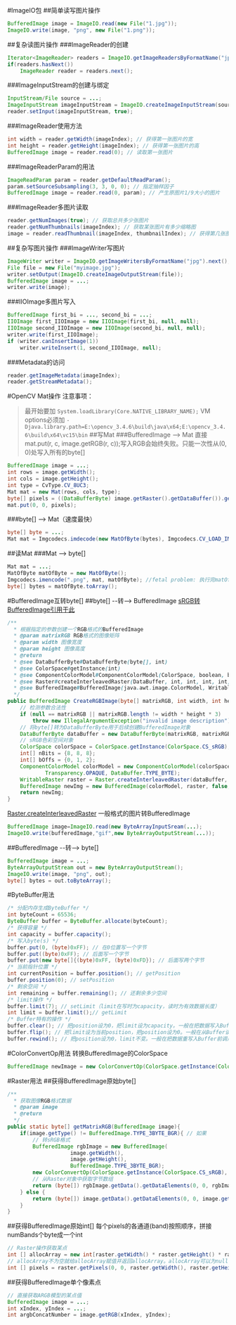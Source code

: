#ImageIO包
##简单读写图片操作
```java
BufferedImage image = ImageIO.read(new File("1.jpg"));
ImageIO.write(image, "png", new File("1.png"));
```
##复杂读图片操作
###ImageReader的创建
```java
Iterator<ImageReader> readers = ImageIO.getImageReadersByFormatName("jpg");
if(readers.hasNext())
    ImageReader reader = readers.next();
```
###ImageInputStream的创建与绑定
```java
InputStream/File source = ...;
ImageInputStream imageInputStream = ImageIO.createImageInputStream(source);
reader.setInput(imageInputStream, true);
```
###ImageReader使用方法
```java
int width = reader.getWidth(imageIndex); // 获得第一张图片的宽
int height = reader.getHeight(imageIndex); // 获得第一张图片的高
BufferedImage image = reader.read(0); // 读取第一张图片
```
###ImageReaderParam的用法
```java
ImageReadParam param = reader.getDefaultReadParam();
param.setSourceSubsampling(3, 3, 0, 0); // 指定抽样因子
BufferedImage image = reader.read(0, param); // 产生原图片1/9大小的图片
```
###ImageReader多图片读取
```java
reader.getNumImages(true); // 获取总共多少张图片
reader.getNumThumbnails(imageIndex); // 获取某张图片有多少缩略图
image = reader.readThumbnail(imageIndex, thumbnailIndex); // 获得第几张图片的第几个缩略图
```
##复杂写图片操作
###ImageWriter写图片
```java
ImageWriter writer = ImageIO.getImageWritersByFormatName("jpg").next();
File file = new File("myimage.jpg");
writer.setOutput(ImageIO.createImageOutputStream(file));
BufferedImage image = ...;
writer.write(image);
```
###IIOImage多图片写入
```java
BufferedImage first_bi = ..., second_bi = ...;
IIOImage first_IIOImage = new IIOImage(first_bi, null, null);
IIOImage second_IIOImage = new IIOImage(second_bi, null, null);
writer.write(first_IIOImage);
if (writer.canInsertImage(1))
    writer.writeInsert(1, second_IIOImage, null);
```
###Metadata的访问
```java
reader.getImageMetadata(imageIndex);
reader.getStreamMetadata();
```
#OpenCV Mat操作
注意事项：
> 最开始要加
`System.loadLibrary(Core.NATIVE_LIBRARY_NAME);`
> VM options必须加
`-Djava.library.path=E:\opencv_3.4.6\build\java\x64;E:\opencv_3.4.6\build\x64\vc15\bin`
##写Mat
###BufferedImage --> Mat
直接mat.put(r, c, image.getRGB(r, c));写入RGB会始终失败。只能一次性从(0, 0)处写入所有的byte[]
```java
BufferedImage image = ...;
int rows = image.getWidth();
int cols = image.getHeight();
int type = CvType.CV_8UC3;
Mat mat = new Mat(rows, cols, type);
byte[] pixels = ((DataBufferByte) image.getRaster().getDataBuffer()).getData();
mat.put(0, 0, pixels);
```
###byte[] --> Mat（速度最快）
```java
byte[] byte = ...;
Mat mat = Imgcodecs.imdecode(new MatOfByte(bytes), Imgcodecs.CV_LOAD_IMAGE_UNCHANGED);
```
##读Mat
###Mat --> byte[]
```java
Mat mat = ...;
MatOfByte matOfByte = new MatOfByte();
Imgcodecs.imencode(".png", mat, matOfByte); //fetal problem: 执行完matOfByte居然变为单通道！
byte[] bytes = matOfByte.toArray();
```
#BufferedImage互转byte[]
##byte[] --转--> BufferedImage
[sRGB转BufferedImage引用于此](https://blog.csdn.net/10km/article/details/51872134)
```java
/**
  * 根据指定的参数创建一个RGB格式的BufferedImage
  * @param matrixRGB RGB格式的图像矩阵
  * @param width 图像宽度
  * @param height 图像高度
  * @return
  * @see DataBufferByte#DataBufferByte(byte[], int)
  * @see ColorSpace#getInstance(int)
  * @see ComponentColorModel#ComponentColorModel(ColorSpace, boolean, boolean, int, int)
  * @see Raster#createInterleavedRaster(DataBuffer, int, int, int, int, int[], java.awt.Point)
  * @see BufferedImage#BufferedImage(java.awt.image.ColorModel, WritableRaster, boolean, java.util.Hashtable)
  */
public BufferedImage CreateRGBImage(byte[] matrixRGB, int width, int height) {
    // 检测参数合法性
    if (null == matrixRGB || matrixRGB.length != width * height * 3)
        throw new IllegalArgumentException("invalid image description");
    // 将byte[]转为DataBufferByte用于后续创建BufferedImage对象
    DataBufferByte dataBuffer = new DataBufferByte(matrixRGB, matrixRGB.length);
    // sRGB色彩空间对象
    ColorSpace colorSpace = ColorSpace.getInstance(ColorSpace.CS_sRGB);
    int[] nBits = {8, 8, 8};
    int[] bOffs = {0, 1, 2};
    ComponentColorModel colorModel = new ComponentColorModel(colorSpace, nBits, false, false,
            Transparency.OPAQUE, DataBuffer.TYPE_BYTE);
    WritableRaster raster = Raster.createInterleavedRaster(dataBuffer, width, height, width * 3, 3, bOffs, null);
    BufferedImage newImg = new BufferedImage(colorModel, raster, false, null);
    return newImg;
}
```
[Raster.createInterleavedRaster](http://jszx-jxpt.cuit.edu.cn/JavaAPI/java/awt/image/Raster.html#createInterleavedRaster(java.awt.image.DataBuffer,%20int,%20int,%20int,%20int,%20int[],%20java.awt.Point))
一般格式的图片转BufferedImage
```java
BufferedImage image=ImageIO.read(new ByteArrayInputSream(...);
ImageIO.write(bufferedImage,"gif",new ByteArrayOutputStream(...));
```
##BufferedImage --转--> byte[]
```java
BufferedImage image = ...;
ByteArrayOutputStream out = new ByteArrayOutputStream();
ImageIO.write(image, "png", out);
byte[] bytes = out.toByteArray();
```
#ByteBuffer用法
```java
/* 分配内存生成ByteBuffer */
int byteCount = 65536;
ByteBuffer buffer = ByteBuffer.allocate(byteCount);
/* 获得容量 */
int capacity = buffer.capacity();
/* 写入byte(s) */
buffer.put(0, (byte)0xFF); // 在0位置写一个字节
buffer.put((byte)0xFF); // 后面写一个字节
buffer.put(new byte[]{(byte)0xFF, (byte)0xFD}); // 后面写两个字节
/* 当前指针位置 */
int currentPosition = buffer.position(); // getPosition
buffer.position(0); // setPosition
/* 剩余空间 */
int remaining = buffer.remaining(); // 还剩余多少空间
/* limit操作 */
buffer.limit(7); // setLimit（limit在写时为capacity，读时为有效数据长度）
int limit = buffer.limit();// getLimit
/* Buffer特有的操作 */
buffer.clear(); // 把position设为0，把limit设为capacity。一般在把数据写入Buffer前调用。
buffer.flip(); // 把limit设为当前position，把position设为0。一般在从Buffer读出数据前调用。
buffer.rewind(); // 把position设为0，limit不变。一般在把数据重写入Buffer前调用。
```
#ColorConvertOp用法
转换BufferedImage的ColorSpace
```java
BufferedImage newImage = new ColorConvertOp(ColorSpace.getInstance(ColorSpace.CS_GRAY), null).filter(srcImg, null); //ColorSpace.CS_GRAY是要转换到的ColorSpace
```
#Raster用法
##获得BufferedImage原始byte[]
```java
/**
  * 获取图像RGB格式数据
  * @param image
  * @return
  */
public static byte[] getMatrixRGB(BufferedImage image){
    if(image.getType() != BufferedImage.TYPE_3BYTE_BGR){ // 如果
        // 转sRGB格式
        BufferedImage rgbImage = new BufferedImage(
                    image.getWidth(), 
                    image.getHeight(),  
                    BufferedImage.TYPE_3BYTE_BGR);
        new ColorConvertOp(ColorSpace.getInstance(ColorSpace.CS_sRGB), null).filter(image, rgbImage);
        // 从Raster对象中获取字节数组
        return (byte[]) rgbImage.getData().getDataElements(0, 0, rgbImage.getWidth(), rgbImage.getHeight(), null);
    } else {
        return (byte[]) image.getData().getDataElements(0, 0, image.getWidth(), image.getHeight(), null);
    }
}
```
##获得BufferedImage原始int\[\]
每个pixels的各通道(band)按照顺序，拼接numBands个byte成一个int
```java
// Raster操作获取某点
int [] allocArray = new int[raster.getWidth() * raster.getHeight() * raster.getNumBands()];
// allocArray不为空就给allocArray赋值并返回allocArray。allocArray可以为null
int [] pixels = raster.getPixels(0, 0, raster.getWidth(), raster.getHeight(), allocArray);
```
##获得BufferedImage单个像素点
```java
// 直接获取ARGB模型的某点值
BufferedImage image = ...;
int xIndex, yIndex = ...;
int argbConcatNumber = image.getRGB(xIndex, yIndex);
```